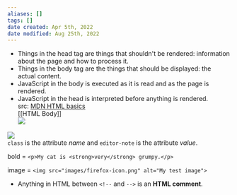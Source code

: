 ```yaml
---
aliases: []
tags: []
date created: Apr 5th, 2022
date modified: Aug 25th, 2022
---
```

- Things in the head tag are things that shouldn't be rendered: information about the page and how to process it.
- Things in the body tag are the things that should be displayed: the actual content.
- JavaScript in the body is executed as it is read and as the page is rendered.
- JavaScript in the head is interpreted before anything is rendered.  
src: [MDN HTML basics](https://developer.mozilla.org/en-US/docs/Learn/Getting_started_with_the_web/HTML_basics)  
[[HTML Body]]  
![](https://s2.loli.net/2022/03/08/M4SBDkecYmJswnb.png)

![](https://s2.loli.net/2022/04/03/dxJfZLWeFnKmbBo.png)  
`class` is the attribute _name_ and `editor-note` is the attribute _value_.

bold = `<p>My cat is <strong>very</strong> grumpy.</p>` 

image = `<img src="images/firefox-icon.png" alt="My test image">  
`
- Anything in HTML between `<!--` and `-->` is an **HTML comment**.